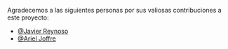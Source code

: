 Agradecemos a las siguientes personas por sus valiosas contribuciones a este proyecto:
- [@Javier Reynoso](https://github.com/JayRflex)
- [@Ariel Joffre](https://github.com/NombreUsuario1)
